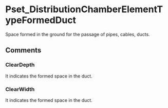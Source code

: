# Pset_DistributionChamberElementTypeFormedDuct

Space formed in the ground for the passage of pipes, cables, ducts.


## Comments

### ClearDepth

It indicates the formed space in the duct.

### ClearWidth

It indicates the formed space in the duct.

